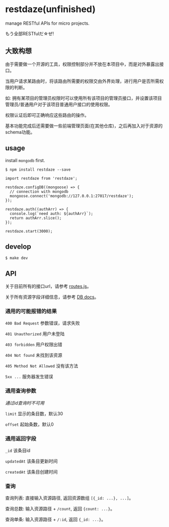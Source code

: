 # restdaze(unfinished)
manage RESTful APIs for micro projects.

もう全部RESTfulだ☆ぜ!

## 大致构想

由于需要做一个开源的工具，权限控制部分并不放在本项目中，而是对外暴露出接口。

当用户请求某路由时，将该路由所需要的权限交由外界处理，进行用户是否所需权限的判断。

如: 拥有某项目的管理员权限时可以使用所有该项目的管理员接口，并设置该项目管理员/普通用户对于该项目普通用户接口的使用权限。

权限认证后即可正确响应这些路由的操作。

基本功能完成后还需要做一些前端管理页面(在其他仓库)，之后再加入对于资源的schema功能。

## usage

install `mongodb` first.

```
$ npm install restdaze --save
```

```
import restdaze from 'restdaze';

restdaze.configDB((mongoose) => {
  // connection with mongodb
  mongoose.connect('mongodb://127.0.0.1:27017/restdaze');
});

restdaze.auth((authArr) => {
  console.log(`need auth: ${authArr}`);
  return authArr.slice();
});

restdaze.start(3000);
```

## develop

```
$ make dev
```

## API

关于目前所有的接口url，请参考 [routes.js](https://github.com/youngerheart/restdaze/blob/master/routes.js)。

关于所有资源字段详细信息，请参考 [DB docs](https://github.com/youngerheart/restdaze/tree/master/schemas/README.md)。

### 通用的可能报错的结果

`400 Bad Request` 参数错误，请求失败

`401 Unauthorized` 用户未登陆

`403 forbidden` 用户权限出错

`404 Not found` 未找到该资源

`405 Method Not Allowed` 没有该方法

`5xx ...` 服务器发生错误

### 通用查询参数

*通过id查询时不可用*

`limit` 显示的条目数，默认30

`offset` 起始条数，默认0

### 通用返回字段

`_id` 该条目id

`updatedAt` 该条目更新时间

`createdAt` 该条目创建时间

### 查询

查询列表: 直接输入资源路径, 返回资源数组 `[{_id: ...}, ...]`。

查询总数: 输入资源路径 + `/count`, 返回 `{count: ...}`。

查询单条: 输入资源路径 + `/:id`, 返回 `{_id: ...}`。
